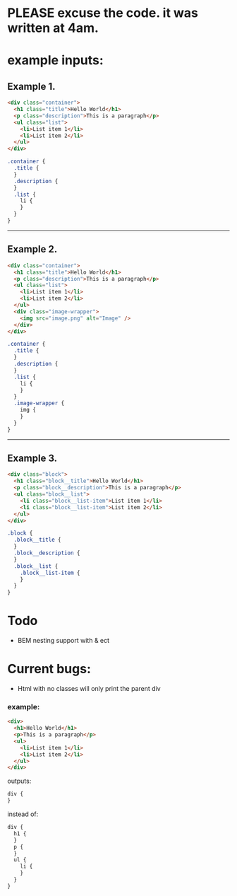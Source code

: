 # PLEASE excuse the code. it was written at 4am.

# example inputs:

## Example 1.

```html
<div class="container">
  <h1 class="title">Hello World</h1>
  <p class="description">This is a paragraph</p>
  <ul class="list">
    <li>List item 1</li>
    <li>List item 2</li>
  </ul>
</div>
```

```scss
.container {
  .title {
  }
  .description {
  }
  .list {
    li {
    }
  }
}
```

---

## Example 2.

```html
<div class="container">
  <h1 class="title">Hello World</h1>
  <p class="description">This is a paragraph</p>
  <ul class="list">
    <li>List item 1</li>
    <li>List item 2</li>
  </ul>
  <div class="image-wrapper">
    <img src="image.png" alt="Image" />
  </div>
</div>
```

```scss
.container {
  .title {
  }
  .description {
  }
  .list {
    li {
    }
  }
  .image-wrapper {
    img {
    }
  }
}
```

---

## Example 3.

```html
<div class="block">
  <h1 class="block__title">Hello World</h1>
  <p class="block__description">This is a paragraph</p>
  <ul class="block__list">
    <li class="block__list-item">List item 1</li>
    <li class="block__list-item">List item 2</li>
  </ul>
</div>
```

```scss
.block {
  .block__title {
  }
  .block__description {
  }
  .block__list {
    .block__list-item {
    }
  }
}
```

# Todo

- BEM nesting support with & ect

# Current bugs:

- Html with no classes will only print the parent div

### example:

```html
<div>
  <h1>Hello World</h1>
  <p>This is a paragraph</p>
  <ul>
    <li>List item 1</li>
    <li>List item 2</li>
  </ul>
</div>
```

outputs:

```scss
div {
}
```

instead of:

```scss
div {
  h1 {
  }
  p {
  }
  ul {
    li {
    }
  }
}
```
